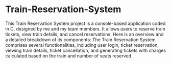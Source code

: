 # Train-Reservation-System
This Train Reservation System project is a console-based application coded in C, designed by me and my team members. It allows users to reserve train tickets, view train details, and cancel reservations. Here is an overview and a detailed breakdown of its components:
The Train Reservation System comprises several functionalities, including user login, ticket reservation, viewing train details, ticket cancellation, and generating tickets with charges calculated based on the train and number of seats reserved.
